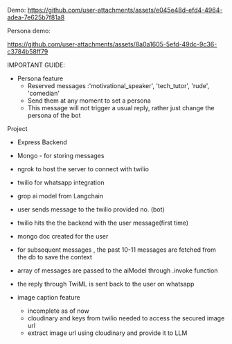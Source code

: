 
Demo:
https://github.com/user-attachments/assets/e045e48d-efd4-4964-adea-7e625b7f81a8

Persona demo: 



https://github.com/user-attachments/assets/8a0a1605-5efd-49dc-9c36-c3784b58ff79




IMPORTANT GUIDE: 
 - Persona feature
     - Reserved messages :'motivational_speaker', 'tech_tutor', 'rude', 'comedian'
     - Send them at any moment to set a persona
     - This message will not trigger a usual reply, rather just change the persona of the bot
     
Project
- Express Backend
- Mongo - for storing messages
- ngrok to host the server to connect with twilio
- twilio for whatsapp integration
- grop ai model from Langchain

- user sends message to the twilio provided no. (bot)
- twilio hits the the backend with the user message(first time)
-    mongo doc created for the user
-    for subsequent messages , the past 10-11 messages are fetched from the db to save the context
-    array of messages are passed to the aiModel through .invoke function
-    the reply through TwiML is sent back to the user on whatsapp


-    image caption feature
       - incomplete as of now
       - cloudinary and keys from twilio needed to access the secured image url
       - extract image url  using cloudinary and provide it to LLM
